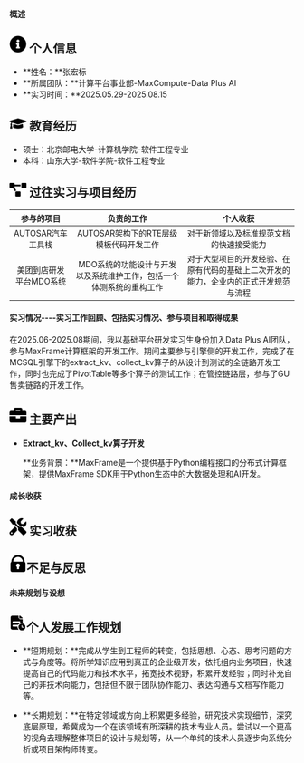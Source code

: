 #### 概述

 ## <img src="assets/info-circle-solid.svg" width="30px"> 个人信息 

 - **姓名：**张宏标
 - **所属团队：**计算平台事业部-MaxCompute-Data Plus AI
 - **实习时间：**2025.05.29-2025.08.15

## <img src="assets/graduation-cap-solid.svg" width="30px"> 教育经历

- 硕士：北京邮电大学-计算机学院-软件工程专业
- 本科：山东大学-软件学院-软件工程专业

## <img src="assets/project-diagram-solid.svg" width="30px"> 过往实习与项目经历

|       参与的项目        |                          负责的工作                          |                           个人收获                           |
| :---------------------: | :----------------------------------------------------------: | :----------------------------------------------------------: |
|    AUTOSAR汽车工具栈    |            AUTOSAR架构下的RTE层级模板代码开发工作            |           对于新领域以及标准规范文档的快速接受能力           |
| 美团到店研发平台MDO系统 | MDO系统的功能设计与开发以及系统维护工作，包括一个体测系统的重构工作 | 对于大型项目的开发经验、在原有代码的基础上二次开发的能力，企业内的正式开发规范与流程 |

#### 实习情况----实习工作回顾、包括实习情况、参与项目和取得成果

在2025.06-2025.08期间，我以基础平台研发实习生身份加入Data Plus AI团队，参与MaxFrame计算框架的开发工作。期间主要参与引擎侧的开发工作，完成了在MCSQL引擎下的extract_kv、collect_kv算子的从设计到测试的全链路开发工作，同时也完成了PivotTable等多个算子的测试工作；在管控链路层，参与了GU售卖链路的开发工作。

## <img src="assets/briefcase-solid.svg" width="30px"> 主要产出

+ **Extract_kv、Collect_kv算子开发**

  **业务背景：**MaxFrame是一个提供基于Python编程接口的分布式计算框架，提供MaxFrame SDK用于Python生态中的大数据处理和AI开发。

  

#### 成长收获

## <img src="assets/tools-solid.svg" width="30px"> 实习收获

## <img src="assets/defect.svg" width=30px>不足与反思

#### 未来规划与设想

## <img src="assets/future.svg" width=30px>个人发展工作规划

+ **短期规划：**完成从学生到工程师的转变，包括思想、心态、思考问题的方式与角度等。将所学知识应用到真正的企业级开发，依托组内业务项目，快速提高自己的代码能力和技术水平，拓宽技术视野，积累开发经验；同时补充自己的非技术向能力，包括但不限于团队协作能力、表达沟通与文档写作能力等。

+ **长期规划：**在特定领域或方向上积累更多经验，研究技术实现细节，深究底层原理，希冀成为一个在该领域有所深耕的技术专业人员。尝试以一个更高的视角去理解整体项目的设计与规划等，从一个单纯的技术人员逐步向系统分析或项目架构师转变。